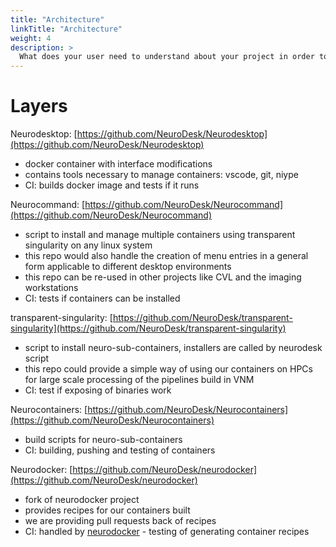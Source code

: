 ```yaml
---
title: "Architecture"
linkTitle: "Architecture"
weight: 4
description: >
  What does your user need to understand about your project in order to use it - or potentially contribute to it? 
---
```


# Layers
Neurodesktop: [https://github.com/NeuroDesk/Neurodesktop](https://github.com/NeuroDesk/Neurodesktop)
* docker container with interface modifications
* contains tools necessary to manage containers: vscode, git, niype
* CI: builds docker image and tests if it runs

Neurocommand: [https://github.com/NeuroDesk/Neurocommand](https://github.com/NeuroDesk/Neurocommand)
* script to install and manage multiple containers using transparent singularity on any linux system
* this repo would also handle the creation of menu entries in a general form applicable to different desktop environments
* this repo can be re-used in other projects like CVL and the imaging workstations
* CI: tests if containers can be installed

transparent-singularity: [https://github.com/NeuroDesk/transparent-singularity](https://github.com/NeuroDesk/transparent-singularity)
* script to install neuro-sub-containers, installers are called by neurodesk script 
* this repo could provide a simple way of using our containers on HPCs for large scale processing of the pipelines build in VNM
* CI: test if exposing of binaries work

Neurocontainers: [https://github.com/NeuroDesk/Neurocontainers](https://github.com/NeuroDesk/Neurocontainers)
* build scripts for neuro-sub-containers 
* CI: building, pushing and testing of containers 

Neurodocker: [https://github.com/NeuroDesk/neurodocker](https://github.com/NeuroDesk/neurodocker)
* fork of neurodocker project
* provides recipes for our containers built 
* we are providing pull requests back of recipes
* CI: handled by [neurodocker](https://github.com/ReproNim/neurodocker) - testing of generating container recipes
